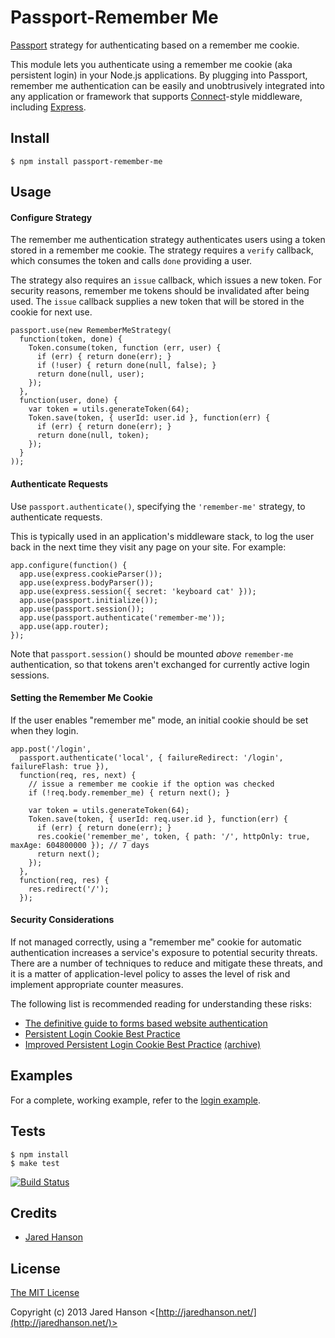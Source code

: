 # Passport-Remember Me

[Passport](http://passportjs.org/) strategy for authenticating based on a
remember me cookie.

This module lets you authenticate using a remember me cookie (aka persistent
login) in your Node.js applications.  By plugging into Passport, remember me
authentication can be easily and unobtrusively integrated into any application
or framework that supports [Connect](http://www.senchalabs.org/connect/)-style
middleware, including [Express](http://expressjs.com/).

## Install

    $ npm install passport-remember-me

## Usage

#### Configure Strategy

The remember me authentication strategy authenticates users using a token stored
in a remember me cookie.  The strategy requires a `verify` callback, which
consumes the token and calls `done` providing a user.

The strategy also requires an `issue` callback, which issues a new token.  For
security reasons, remember me tokens should be invalidated after being used.
The `issue` callback supplies a new token that will be stored in the cookie for
next use.

    passport.use(new RememberMeStrategy(
      function(token, done) {
        Token.consume(token, function (err, user) {
          if (err) { return done(err); }
          if (!user) { return done(null, false); }
          return done(null, user);
        });
      },
      function(user, done) {
        var token = utils.generateToken(64);
        Token.save(token, { userId: user.id }, function(err) {
          if (err) { return done(err); }
          return done(null, token);
        });
      }
    ));

#### Authenticate Requests

Use `passport.authenticate()`, specifying the `'remember-me'` strategy, to
authenticate requests.

This is typically used in an application's middleware stack, to log the user
back in the next time they visit any page on your site.  For example:

    app.configure(function() {
      app.use(express.cookieParser());
      app.use(express.bodyParser());
      app.use(express.session({ secret: 'keyboard cat' }));
      app.use(passport.initialize());
      app.use(passport.session());
      app.use(passport.authenticate('remember-me'));
      app.use(app.router);
    });
    
Note that `passport.session()` should be mounted *above* `remember-me`
authentication, so that tokens aren't exchanged for currently active login
sessions.

#### Setting the Remember Me Cookie

If the user enables "remember me" mode, an initial cookie should be set when
they login.

    app.post('/login', 
      passport.authenticate('local', { failureRedirect: '/login', failureFlash: true }),
      function(req, res, next) {
        // issue a remember me cookie if the option was checked
        if (!req.body.remember_me) { return next(); }
    
        var token = utils.generateToken(64);
        Token.save(token, { userId: req.user.id }, function(err) {
          if (err) { return done(err); }
          res.cookie('remember_me', token, { path: '/', httpOnly: true, maxAge: 604800000 }); // 7 days
          return next();
        });
      },
      function(req, res) {
        res.redirect('/');
      });

#### Security Considerations

If not managed correctly, using a "remember me" cookie for automatic
authentication increases a service's exposure to potential security threats.
There are a number of techniques to reduce and mitigate these threats, and it
is a matter of application-level policy to asses the level of risk and implement
appropriate counter measures.

The following list is recommended reading for understanding these risks:

- [The definitive guide to forms based website authentication](http://stackoverflow.com/questions/549/the-definitive-guide-to-forms-based-website-authentication)
- [Persistent Login Cookie Best Practice](http://fishbowl.pastiche.org/2004/01/19/persistent_login_cookie_best_practice/)
- [Improved Persistent Login Cookie Best Practice](http://jaspan.com/improved_persistent_login_cookie_best_practice) [(archive)](http://web.archive.org/web/20130214051957/http://jaspan.com/improved_persistent_login_cookie_best_practice)

## Examples

For a complete, working example, refer to the [login example](https://github.com/jaredhanson/passport-remember-me/tree/master/examples/login).

## Tests

    $ npm install
    $ make test

[![Build Status](https://secure.travis-ci.org/jaredhanson/passport-remember-me.png)](http://travis-ci.org/jaredhanson/passport-remember-me)

## Credits

  - [Jared Hanson](http://github.com/jaredhanson)

## License

[The MIT License](http://opensource.org/licenses/MIT)

Copyright (c) 2013 Jared Hanson <[http://jaredhanson.net/](http://jaredhanson.net/)>
